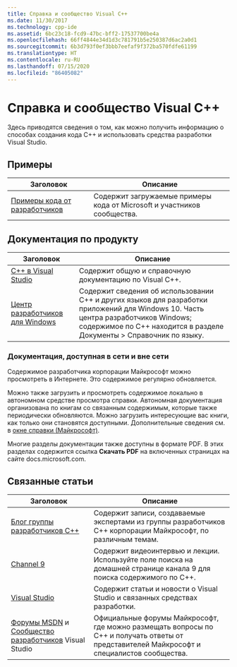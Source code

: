 ```yaml
---
title: Справка и сообщество Visual C++
ms.date: 11/30/2017
ms.technology: cpp-ide
ms.assetid: 6bc23c18-fcd9-47bc-bff2-17537700be4a
ms.openlocfilehash: 66ff4844e34d1d3c781791b5e250387d6ac2a0d1
ms.sourcegitcommit: 6b3d793f0ef3bbb7eefaf9f372ba570fdfe61199
ms.translationtype: HT
ms.contentlocale: ru-RU
ms.lasthandoff: 07/15/2020
ms.locfileid: "86405082"
---
```

# <a name="visual-c-help-and-community"></a>Справка и сообщество Visual C++

Здесь приводятся сведения о том, как можно получить информацию о способах создания кода C++ и использовать средства разработки Visual Studio.

## <a name="samples"></a>Примеры

|Заголовок|Описание|
|-----------|-----------------|
|[Примеры кода от разработчиков](https://docs.microsoft.com/samples)|Содержит загружаемые примеры кода от Microsoft и участников сообщества.|

## <a name="product-documentation"></a>Документация по продукту

|Заголовок|Описание|
|-----------|-----------------|
|[C++ в Visual Studio](visual-cpp-in-visual-studio.md)|Содержит общую и справочную документацию по Visual C++.|
|[Центр разработчиков для Windows](https://developer.microsoft.com/windows/)|Содержит сведения об использовании C++ и других языков для разработки приложений для Windows 10. Часть центра разработчиков Windows; содержимое по C++ находится в разделе Документы > Справочник по языку.|

### <a name="online-and-offline-documentation"></a>Документация, доступная в сети и вне сети

Содержимое разработчика корпорации Майкрософт можно просмотреть в Интернете. Это содержимое регулярно обновляется.

Можно также загрузить и просмотреть содержимое локально в автономном средстве просмотра справки. Автономная документация организована по книгам со связанным содержимым, которые также периодически обновляются. Можно загрузить интересующие вас книги, как только они становятся доступными. Дополнительные сведения см. в [окне справки (Майкрософт)](/visualstudio/ide/microsoft-help-viewer).

Многие разделы документации также доступны в формате PDF. В этих разделах содержится ссылка **Скачать PDF** на включенных страницах на сайте docs.microsoft.com.

## <a name="related-articles"></a>Связанные статьи

|Заголовок|Описание|
|-----------|-----------------|
|[Блог группы разработчиков C++](https://devblogs.microsoft.com/cppblog/)|Содержит записи, создаваемые экспертами из группы разработчиков C++ корпорации Майкрософт, по различным темам.|
|[Channel 9](https://channel9.msdn.com/)|Содержит видеоинтервью и лекции. Используйте поле поиска на домашней странице канала 9 для поиска содержимого по C++.|
|[Visual Studio](https://visualstudio.microsoft.com/)|Содержит статьи и новости о Visual Studio и связанных средствах разработки.|
|[Форумы MSDN](https://social.msdn.microsoft.com/Forums/) и [Сообщество разработчиков](https://developercommunity.visualstudio.com) Visual Studio|Официальные форумы Майкрософт, где можно размещать вопросы по C++ и получать ответы от представителей Майкрософт и специалистов сообщества.|
